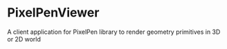 # PixelPenViewer
A client application for PixelPen library to render geometry primitives in 3D or 2D world
